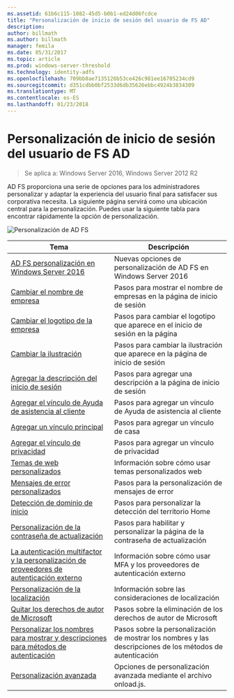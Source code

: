 ```yaml
---
ms.assetid: 61b6c115-1082-45d5-b0b1-ed24d06fcdce
title: "Personalización de inicio de sesión del usuario de FS AD"
description: 
author: billmath
ms.author: billmath
manager: femila
ms.date: 05/31/2017
ms.topic: article
ms.prod: windows-server-threshold
ms.technology: identity-adfs
ms.openlocfilehash: 709bb8ae7135126b53ce426c981ee16705234cd9
ms.sourcegitcommit: d351cdbb0bf2533d6db35626ebbc4924b3834309
ms.translationtype: MT
ms.contentlocale: es-ES
ms.lasthandoff: 01/23/2018
---
```

# <a name="ad-fs-user-sign-in-customization"></a>Personalización de inicio de sesión del usuario de FS AD

>Se aplica a: Windows Server 2016, Windows Server 2012 R2

AD FS proporciona una serie de opciones para los administradores personalizar y adaptar la experiencia del usuario final para satisfacer sus corporativa necesita.  La siguiente página servirá como una ubicación central para la personalización.  Puedes usar la siguiente tabla para encontrar rápidamente la opción de personalización.



![Personalización de AD FS](media/AD-FS-user-sign-in-customization/ADFS_Blue_Custom2.png) 
    
  







Tema|Descripción|
-----|-----|
[AD FS personalización en Windows Server 2016](AD-FS-Customization-in-Windows-Server-2016.md)|Nuevas opciones de personalización de AD FS en Windows Server 2016|
[Cambiar el nombre de empresa](Change-the-company-name-on-the-AD-FS-sign-in-page.md)|Pasos para mostrar el nombre de empresas en la página de inicio de sesión|
[Cambiar el logotipo de la empresa](Change-the-company-logo-on-the-AD-FS-sign-in-page.md)|Pasos para cambiar el logotipo que aparece en el inicio de sesión en la página|
[Cambiar la ilustración](Change-the-illustration-on-the-AD-FS-sign-in-page.md)|Pasos para cambiar la ilustración que aparece en la página de inicio de sesión|
[Agregar la descripción del inicio de sesión](Add-sign-in-page-description.md)|Pasos para agregar una descripción a la página de inicio de sesión|
[Agregar el vínculo de Ayuda de asistencia al cliente](Add-Help-Desk-Link.md)|Pasos para agregar un vínculo de Ayuda de asistencia al cliente|
[Agregar un vínculo principal](Add-Home-Link.md)|Pasos para agregar un vínculo de casa|
[Agregar el vínculo de privacidad](Add-Privacy-Link.md)|Pasos para agregar un vínculo de privacidad|
[Temas de web personalizados](Custom-Web-Themes-in-AD-FS.md)|Información sobre cómo usar temas personalizados web
[Mensajes de error personalizados](Custom-error-messages-for-AD-FS-sign-in-page.md)|Pasos para la personalización de mensajes de error
[Detección de dominio de inicio](Home-Realm-Discovery-Customization.md)|Pasos para personalizar la detección del territorio Home|
[Personalización de la contraseña de actualización](Update-password-customization.md)|Pasos para habilitar y personalizar la página de la contraseña de actualización|
[La autenticación multifactor y la personalización de proveedores de autenticación externo](Multi-factor-authentication-and-external-auth-providers-customization.md)|Información sobre cómo usar MFA y los proveedores de autenticación externo|
[Personalización de la localización](Customization-for-Localization.md)|Información sobre las consideraciones de localización
[Quitar los derechos de autor de Microsoft](Remove-the-Microsoft-copyright.md)|Pasos sobre la eliminación de los derechos de autor de Microsoft
[Personalizar los nombres para mostrar y descripciones para métodos de autenticación](Customize-the-display-names-and-descriptions-for-authentication-methods.md)|Pasos sobre la personalización de mostrar los nombres y las descripciones de los métodos de autenticación
[Personalización avanzada](Advanced-Customization-of-AD-FS-Sign-in-Pages.md)|Opciones de personalización avanzada mediante el archivo onload.js.




